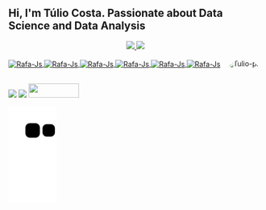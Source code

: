 ## Hi, I'm Túlio Costa. Passionate about Data Science and Data Analysis
<div align="center">
  <a href="https://github.com/Tuliotdct">
  <img height="180em" src="https://github-readme-stats.vercel.app/api?username=Tuliotdct&show_icons=true&theme=dracula&include_all_commits=true&count_private=true"/>
  <img height="180em" src="https://github-readme-stats.vercel.app/api/top-langs/?username=Tuliotdct&layout=compact&langs_count=7&theme=dracula"/>
</div>
  
<div style="display: inline_block"><br>
  <img align="center" alt="Rafa-Js" height="50" width="50" src="https://img.icons8.com/color/48/000000/python--v1.png">
  <img align="center" alt="Rafa-Js" height="50" width="50" src="https://img.icons8.com/color/48/000000/microsoft-sql-server.png">
  <img align="center" alt="Rafa-Js" height="50" width="50" src="https://img.icons8.com/color/48/000000/oracle-logo.png">
  <img align="center" alt="Rafa-Js" height="50" width="50" src="https://img.icons8.com/color/48/000000/power-bi.png">
   <img align="center" alt="Rafa-Js" height="50" width="50" src="https://img.icons8.com/color/48/000000/tableau-software.png">
   <img align="center" alt="Rafa-Js" height="50" width="50" src="https://img.icons8.com/fluency/48/000000/visual-studio.png">
  
 
  
  
  <img align="right" alt="Tulio-pic" height="150" style="border-radius:50px;" src="https://media.giphy.com/media/dWesBcTLavkZuG35MI/giphy.gif?width=676&height=676">
</div>
  
  ##
 
<div> 


  <a href = "mailto:tuliotdct@gmail.com"><img src="https://img.shields.io/badge/-Gmail-%23333?style=for-the-badge&logo=gmail&logoColor=white" target="_blank"></a>
  <a href="https://www.linkedin.com/in/tulio-costa-422787152/" target="_blank"><img src="https://img.shields.io/badge/-LinkedIn-%230077B5?style=for-the-badge&logo=linkedin&logoColor=white" target="_blank"></a> 
   <a href="https://www.tuliotdct.com/" target="_blank"><img  height="28.5" width="100" src="https://img.shields.io/website-up-down-green-red/http/monip.org.svg" target="_blank"></a> 
 
  
  ![Snake animation](https://github.com/rafaballerini/rafaballerini/blob/output/github-contribution-grid-snake.svg)
 
</div>
